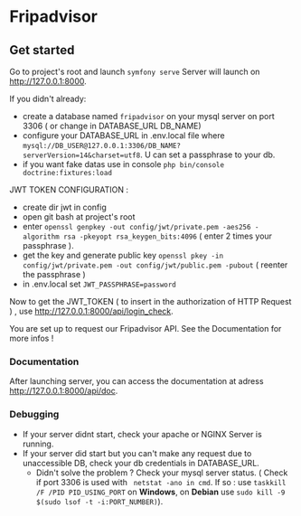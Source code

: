 # Fripadvisor

 ## Get started ##
 Go to project's root and launch ```symfony serve```
 Server will launch on <http://127.0.0.1:8000>.
 
 
If you didn't already:
 - create a database named ```fripadvisor``` on your mysql server on port 3306 ( or change in DATABASE_URL DB_NAME)
 - configure your DATABASE_URL in .env.local file  where ```mysql://DB_USER@127.0.0.1:3306/DB_NAME?serverVersion=14&charset=utf8```. U can set a passphrase to your db.
 - if you want fake datas use in console ```php bin/console doctrine:fixtures:load```

JWT TOKEN CONFIGURATION : 
- create dir jwt in config
- open git bash at project's root
- enter ```openssl genpkey -out config/jwt/private.pem -aes256 -algorithm rsa -pkeyopt rsa_keygen_bits:4096``` ( enter 2 times your passphrase ).
- get the key and generate public key ```openssl pkey -in config/jwt/private.pem -out config/jwt/public.pem -pubout``` ( reenter the passphrase ) 
- in .env.local  set ```JWT_PASSPHRASE=password```

Now to get the JWT_TOKEN ( to insert in the authorization of HTTP Request ) , use <http://127.0.0.1:8000/api/login_check>.

You are set up to request our Fripadvisor API. See the Documentation for more infos !

 ### Documentation ####
 
After launching server, you can access the documentation at adress <http://127.0.0.1:8000/api/doc>.

### Debugging ####
- If your server didnt start, check your apache or NGINX Server is running. 
- If your server did start but you can't make any request due to unaccessible DB, check your db credentials in DATABASE_URL. 
  - Didn't solve the problem ? Check your mysql server status.  ( Check if port 3306 is used with ``` netstat -ano in cmd```. If so : use ```taskkill /F /PID PID_USING_PORT``` on **Windows**,  on **Debian** use ```sudo kill -9 $(sudo lsof -t -i:PORT_NUMBER)```).
